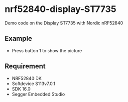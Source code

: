 # nrf52840-display-ST7735

Demo code on the Display ST7735 with Nordic nRF52840

## Example
* Press button 1 to show the picture

## Requirement
* NRF52840 DK
* Softdevice S113v7.0.1
* SDK 16.0
* Segger Embedded Studio
